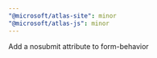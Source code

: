 ```yaml
---
"@microsoft/atlas-site": minor
"@microsoft/atlas-js": minor
---
```


Add a nosubmit attribute to form-behavior
